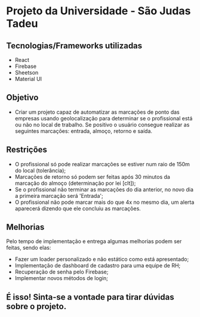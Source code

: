 # Projeto da Universidade - São Judas Tadeu

## Tecnologias/Frameworks utilizadas
- React
- Firebase
- Sheetson
- Material UI

## Objetivo
- Criar um projeto capaz de automatizar as marcações de ponto das empresas usando geolocalização para determinar se o profissional está ou não no local de trabalho. Se positivo o usuário consegue realizar as seguintes marcações: entrada, almoço, retorno e saída.

## Restrições
- O profissional só pode realizar marcações se estiver num raio de 150m do local (tolerância);
- Marcações de retorno só podem ser feitas após 30 minutos da marcação do almoço (determinação por lei [clt]);
- Se o profissional não terminar as marcações do dia anterior, no novo dia a primeira marcação será 'Entrada';
- O profissional não pode marcar mais do que 4x no mesmo dia, um alerta aparecerá dizendo que ele concluiu as marcações.

## Melhorias
Pelo tempo de implementação e entrega algumas melhorias podem ser feitas, sendo elas:
- Fazer um loader personalizado e não estático como está apresentado;
- Implementação de dashboard de cadastro para uma equipe de RH;
- Recuperação de senha pelo Firebase;
- Implementar novos métodos de login;

## É isso! Sinta-se a vontade para tirar dúvidas sobre o projeto.

